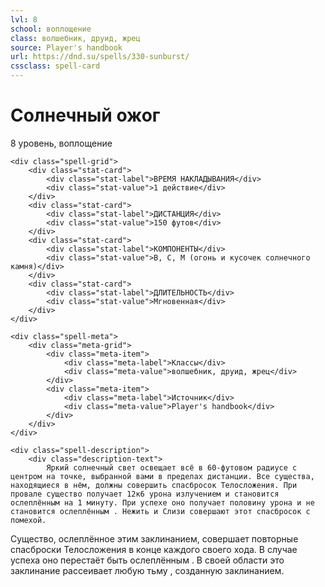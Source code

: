 ```yaml
---
lvl: 8
school: воплощение
class: волшебник, друид, жрец
source: Player's handbook
url: https://dnd.su/spells/330-sunburst/
cssclass: spell-card
---
```


<div class="spell-container">
    <div class="spell-header">
        <h1 class="spell-name">Солнечный ожог</h1>
        <div class="spell-level">8 уровень, воплощение</div>
    </div>
    
    <div class="spell-grid">
        <div class="stat-card">
            <div class="stat-label">ВРЕМЯ НАКЛАДЫВАНИЯ</div>
            <div class="stat-value">1 действие</div>
        </div>
        <div class="stat-card">
            <div class="stat-label">ДИСТАНЦИЯ</div>
            <div class="stat-value">150 футов</div>
        </div>
        <div class="stat-card">
            <div class="stat-label">КОМПОНЕНТЫ</div>
            <div class="stat-value">В, С, М (огонь и кусочек солнечного камня)</div>
        </div>
        <div class="stat-card">
            <div class="stat-label">ДЛИТЕЛЬНОСТЬ</div>
            <div class="stat-value">Мгновенная</div>
        </div>
    </div>
    
    <div class="spell-meta">
        <div class="meta-grid">
            <div class="meta-item">
                <div class="meta-label">Классы</div>
                <div class="meta-value">волшебник, друид, жрец</div>
            </div>
            <div class="meta-item">
                <div class="meta-label">Источник</div>
                <div class="meta-value">Player's handbook</div>
            </div>
        </div>
    </div>
    
    <div class="spell-description">
        <div class="description-text">
            Яркий солнечный свет освещает всё в 60-футовом радиусе с центром на точке, выбранной вами в пределах дистанции. Все существа, находящиеся в нём, должны совершить спасбросок Телосложения. При провале существо получает 12к6 урона излучением и становится ослеплённым на 1 минуту. При успехе оно получает половину урона и не становится ослеплённым . Нежить и Слизи совершают этот спасбросок с помехой.
Существо, ослеплённое этим заклинанием, совершает повторные спасброски Телосложения в конце каждого своего хода. В случае успеха оно перестаёт быть ослеплённым .
В своей области это заклинание рассеивает любую тьму , созданную заклинанием.
        </div>
    </div>
</div>